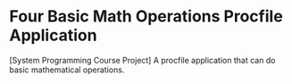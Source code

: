 # Four Basic Math Operations Procfile Application
[System Programming Course Project] A procfile application that can do basic mathematical operations.
